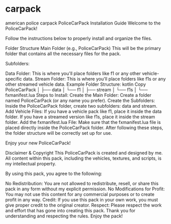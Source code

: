 # carpack
american police carpack
PoliceCarPack Installation Guide
Welcome to the PoliceCarPack!

Follow the instructions below to properly install and organize the files.

Folder Structure
Main Folder (e.g., PoliceCarPack)
This will be the primary folder that contains all the necessary files for the pack.

Subfolders:

Data Folder: This is where you'll place folders like f1 or any other vehicle-specific data.
Stream Folder: This is where you'll place folders like f1s or any other streamed vehicle data.
Example Folder Structure:
kotlin
Copy
PoliceCarPack
│
├── data
│   └── f1
│
├── stream
│   └── f1s
│
└── fxmanifest.lua
Steps to Install:
Create the Main Folder:
Create a folder named PoliceCarPack (or any name you prefer).
Create the Subfolders:
Inside the PoliceCarPack folder, create two subfolders: data and stream.
Add Vehicle Files:
If you have a vehicle pack like f1, place it inside the data folder.
If you have a streamed version like f1s, place it inside the stream folder.
Add the fxmanifest.lua File:
Make sure that the fxmanifest.lua file is placed directly inside the PoliceCarPack folder.
After following these steps, the folder structure will be correctly set up for use.

Enjoy your new PoliceCarPack!


Disclaimer & Copyright
This PoliceCarPack is created and designed by me. All content within this pack, including the vehicles, textures, and scripts, is my intellectual property.

By using this pack, you agree to the following:

No Redistribution: You are not allowed to redistribute, resell, or share this pack in any form without my explicit permission.
No Modifications for Profit: You may not use this content for any commercial purposes or to create profit in any way.
Credit: If you use this pack in your own work, you must give proper credit to the original creator.
Respect: Please respect the work and effort that has gone into creating this pack.
Thank you for understanding and respecting the rules. Enjoy the pack!
